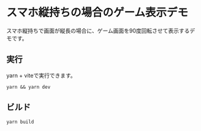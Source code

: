 # スマホ縦持ちの場合のゲーム表示デモ
スマホ縦持ちで画面が縦長の場合に、ゲーム画面を90度回転させて表示するデモです。

## 実行

yarn + viteで実行できます。

```
yarn && yarn dev
```

## ビルド

```
yarn build
````
